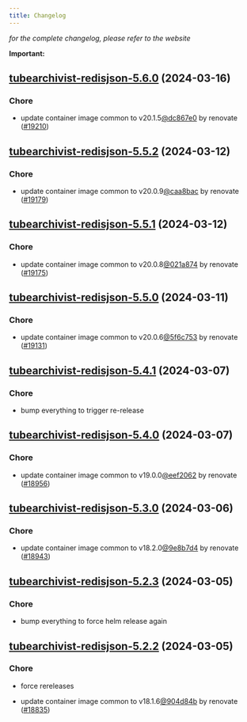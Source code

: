 ```yaml
---
title: Changelog
---
```



*for the complete changelog, please refer to the website*

**Important:**


## [tubearchivist-redisjson-5.6.0](https://github.com/truecharts/charts/compare/tubearchivist-redisjson-5.5.2...tubearchivist-redisjson-5.6.0) (2024-03-16)

### Chore



- update container image common to v20.1.5[@dc867e0](https://github.com/dc867e0) by renovate ([#19210](https://github.com/truecharts/charts/issues/19210))


## [tubearchivist-redisjson-5.5.2](https://github.com/truecharts/charts/compare/tubearchivist-redisjson-5.5.1...tubearchivist-redisjson-5.5.2) (2024-03-12)

### Chore



- update container image common to v20.0.9[@caa8bac](https://github.com/caa8bac) by renovate ([#19179](https://github.com/truecharts/charts/issues/19179))


## [tubearchivist-redisjson-5.5.1](https://github.com/truecharts/charts/compare/tubearchivist-redisjson-5.5.0...tubearchivist-redisjson-5.5.1) (2024-03-12)

### Chore



- update container image common to v20.0.8[@021a874](https://github.com/021a874) by renovate ([#19175](https://github.com/truecharts/charts/issues/19175))


## [tubearchivist-redisjson-5.5.0](https://github.com/truecharts/charts/compare/tubearchivist-redisjson-5.4.1...tubearchivist-redisjson-5.5.0) (2024-03-11)

### Chore



- update container image common to v20.0.6[@5f6c753](https://github.com/5f6c753) by renovate ([#19131](https://github.com/truecharts/charts/issues/19131))


## [tubearchivist-redisjson-5.4.1](https://github.com/truecharts/charts/compare/tubearchivist-redisjson-5.4.0...tubearchivist-redisjson-5.4.1) (2024-03-07)

### Chore



- bump everything to trigger re-release


## [tubearchivist-redisjson-5.4.0](https://github.com/truecharts/charts/compare/tubearchivist-redisjson-5.3.0...tubearchivist-redisjson-5.4.0) (2024-03-07)

### Chore



- update container image common to v19.0.0[@eef2062](https://github.com/eef2062) by renovate ([#18956](https://github.com/truecharts/charts/issues/18956))


## [tubearchivist-redisjson-5.3.0](https://github.com/truecharts/charts/compare/tubearchivist-redisjson-5.2.3...tubearchivist-redisjson-5.3.0) (2024-03-06)

### Chore



- update container image common to v18.2.0[@9e8b7d4](https://github.com/9e8b7d4) by renovate ([#18943](https://github.com/truecharts/charts/issues/18943))


## [tubearchivist-redisjson-5.2.3](https://github.com/truecharts/charts/compare/tubearchivist-redisjson-5.2.2...tubearchivist-redisjson-5.2.3) (2024-03-05)

### Chore



- bump everything to force helm release again


## [tubearchivist-redisjson-5.2.2](https://github.com/truecharts/charts/compare/tubearchivist-redisjson-5.2.0...tubearchivist-redisjson-5.2.2) (2024-03-05)

### Chore



- force rereleases

- update container image common to v18.1.6[@904d84b](https://github.com/904d84b) by renovate ([#18835](https://github.com/truecharts/charts/issues/18835))








